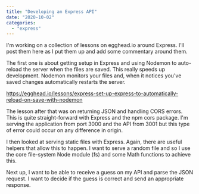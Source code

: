 ```yaml
---
title: "Developing an Express API"
date: "2020-10-02"
categories: 
  - "express"
---
```


I'm working on a collection of lessons on egghead.io around Express. I'll post them here as I put them up and add some commentary around them.

The first one is about getting setup in Express and using Nodemon to auto-reload the server when the files are saved. This really speeds up development. Nodemon monitors your files and, when it notices you've saved changes automatically restarts the server.

https://egghead.io/lessons/express-set-up-express-to-automatically-reload-on-save-with-nodemon

The lesson after that was on returning JSON and handling CORS errors. This is quite straight-forward with Express and the npm cors package. I'm serving the application from port 3000 and the API from 3001 but this type of error could occur on any difference in origin.

I then looked at serving static files with Express. Again, there are useful helpers that allow this to happen. I want to serve a random file and so I use the core file-system Node module (fs) and some Math functions to achieve this.

Next up, I want to be able to receive a guess on my API and parse the JSON request. I want to decide if the guess is correct and send an appropriate response.
